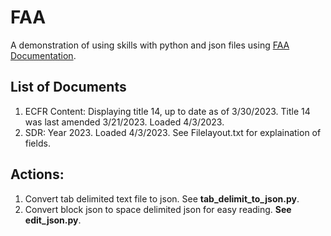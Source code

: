 # FAA
A demonstration of using skills with python and json files using [FAA Documentation](https://www.faa.gov/data_research/aviation_data_statistics/data_downloads).

## List of Documents
1. ECFR Content: Displaying title 14, up to date as of 3/30/2023. Title 14 was last amended 3/21/2023. Loaded 4/3/2023.
2. SDR: Year 2023. Loaded 4/3/2023.  See Filelayout.txt for explaination of fields.

## Actions:
1. Convert tab delimited text file to json. See **tab_delimit_to_json.py**.
2. Convert block json to space delimited json for easy reading.  **See edit_json.py**.
